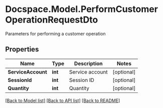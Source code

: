 # Docspace.Model.PerformCustomerOperationRequestDto
Parameters for performing a customer operation

## Properties

Name | Type | Description | Notes
------------ | ------------- | ------------- | -------------
**ServiceAccount** | **int** | Service account | [optional] 
**SessionId** | **int** | Session ID | [optional] 
**Quantity** | **int** | Quantity | [optional] 

[[Back to Model list]](../README.md#documentation-for-models) [[Back to API list]](../README.md#documentation-for-api-endpoints) [[Back to README]](../README.md)

